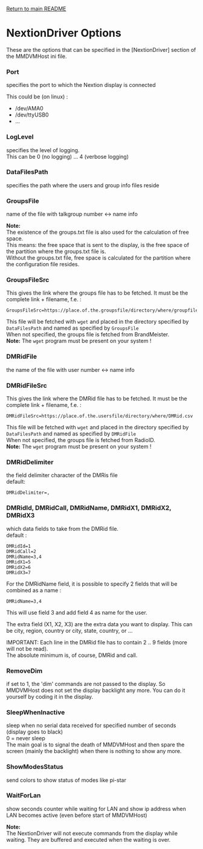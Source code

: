 [Return to main README](README.md "Return to main README")


NextionDriver Options
=====================

These are the options that can be specified in the [NextionDriver] section
of the MMDVMHost ini file.



### Port
specifies the port to which the Nextion display is connected 

This could be (on linux) :
- /dev/AMA0
- /dev/ttyUSB0
- ...

### LogLevel
specifies the level of logging.  
This can be 0 (no logging) ... 4 (verbose logging)


### DataFilesPath
specifies the path where the users and group info files reside


### GroupsFile
name of the file with talkgroup number <-> name info

**Note:**  
The existence of the groups.txt file is also used for the calculation of free space.  
This means: the free space that is sent to the display, is the free space
of the partition where the groups.txt file is.  
Without the groups.txt file, free space is calculated for the partition where 
the configuration file resides.


### GroupsFileSrc
This gives the link where the groups file has to be fetched. It must be the complete
link + filename, f.e. :
```
GroupsFileSrc=https://place.of.the.groupsfile/directory/where/groupfile.txt
```
This file will be fetched with `wget` and placed in the directory specified
by `DataFilesPath` and named as specified by `GroupsFile`  
When not specified, the groups file is fetched from BrandMeister.  
**Note:**
The `wget` program must be present on your system !

### DMRidFile
the name of the file with user number <-> name info

### DMRidFileSrc
This gives the link where the DMRid file has to be fetched. It must be the complete
link + filename, f.e. :
```
DMRidFileSrc=https://place.of.the.usersfile/directory/where/DMRid.csv
```
This file will be fetched with `wget` and placed in the directory specified
by `DataFilesPath` and named as specified by `DMRidFile`  
When not specified, the groups file is fetched from RadioID.  
**Note:**
The `wget` program must be present on your system !



### DMRidDelimiter
the field delimiter character of the DMRis file  
default:  
```
DMRidDelimiter=,
```

### DMRidId, DMRidCall, DMRidName, DMRidX1, DMRidX2, DMRidX3

which data fields to take from the DMRid file.  
default :  
```
DMRidId=1  
DMRidCall=2  
DMRidName=3,4  
DMRidX1=5  
DMRidX2=6  
DMRidX3=7  
```


For the DMRidName field, it is possible to specify 2 fields that will be combined
as a name :  
```
DMRidName=3,4  
```
This will use field 3 and add field 4 as name for the user.

The extra field (X1, X2, X3) are the extra data you want to display. This can be
city, region, country or city, state, country, or ...

IMPORTANT:
Each line in the DMRid file has to contain 2 .. 9 fields (more will not be read).  
The absolute minimum is, of course, DMRid and call.


### RemoveDim
if set to 1, the 'dim' commands are not passed to the display.
So MMDVMHost does not set the display backlight any more. You can do it yourself
 by coding it in the display.


### SleepWhenInactive
sleep when no serial data received for specified number of seconds (display goes to black)  
0 = never sleep  
The main goal is to signal the death of MMDVMHost and then spare the screen
 (mainly the backlight) when there is nothing to show any more.


### ShowModesStatus
send colors to show status of modes like pi-star


### WaitForLan
show seconds counter while waiting for LAN and show ip address when LAN becomes active 
(even before start of MMDVMHost)

  
  
**Note:**  
The NextionDriver will not execute commands from the display while waiting.
They are buffered and executed when the waiting is over.
